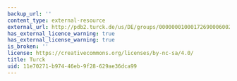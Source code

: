 ```yaml
---
backup_url: ''
content_type: external-resource
external_url: http://pdb2.turck.de/us/DE/groups/000000010001726900060023
has_external_licence_warning: true
has_external_license_warning: true
is_broken: ''
license: https://creativecommons.org/licenses/by-nc-sa/4.0/
title: Turck
uid: 11e70271-b974-46eb-9f28-629ae36dca99
---
```

